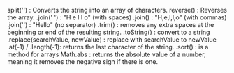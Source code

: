 split('') : Converts the string into an array of characters.
reverse() : Reverses the array.
.join(' ') :	"H e l l o" (with spaces)
.join() : "H,e,l,l,o" (with commas)
.join('') : "Hello" (no separator)
.trim() : removes any extra spaces at the beginning or end of the resulting string.
.toString() : convert to a string
.replace(searchValue, newValue) : replace with searchValue to  newValue
.at(-1)  / .length(-1): returns the last character of the string. 
.sort() :  is a method for arrays
Math.abs : returns the absolute value of a number, meaning it removes the negative sign if there is one.